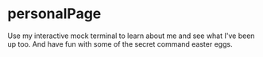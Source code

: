 # personalPage

Use my interactive mock terminal to learn about me and see what I've been up too. And have fun with some of the secret command easter eggs.